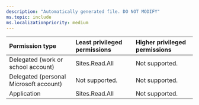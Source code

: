 ```yaml
---
description: "Automatically generated file. DO NOT MODIFY"
ms.topic: include
ms.localizationpriority: medium
---
```


|Permission type|Least privileged permissions|Higher privileged permissions|
|:---|:---|:---|
|Delegated (work or school account)|Sites.Read.All|Not supported.|
|Delegated (personal Microsoft account)|Not supported.|Not supported.|
|Application|Sites.Read.All|Not supported.|

